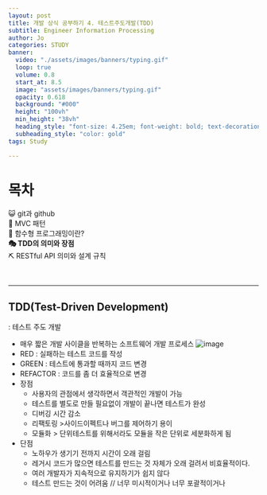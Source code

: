 ```yaml
---
layout: post
title: 개발 상식 공부하기 4. 테스트주도개발(TDD)
subtitle: Engineer Information Processing
author: Jo
categories: STUDY
banner:
  video: "./assets/images/banners/typing.gif"
  loop: true
  volume: 0.8
  start_at: 8.5
  image: "assets/images/banners/typing.gif"
  opacity: 0.618
  background: "#000"
  height: "100vh"
  min_height: "38vh"
  heading_style: "font-size: 4.25em; font-weight: bold; text-decoration: underline"
  subheading_style: "color: gold"
tags: Study

---
```


# 목차
😺 git과 github <br>
🚥 MVC 패턴 <br>
🎱 함수형 프로그래밍이란? <br>
<b>🎭 TDD의 의미와 장점 </b><br>
⛏ RESTful API 의미와 설계 규칙 <br>

<br>
<hr>

## TDD(Test-Driven Development)
: 테스트 주도 개발
- 매우 짧은 개발 사이클을 반복하는 소프트웨어 개발 프로세스
![image](https://github.com/CheeseYoung/Cheeseyoung.github.io/assets/132384527/e7c65d3f-678a-46da-bac6-c76b31614926)
- RED : 실패하는 테스트 코드를 작성
- GREEN : 테스트에 통과할 때까지 코드 변경
- REFACTOR : 코드를 좀 더 효율적으로 변경
- 장점
  - 사용자의 관점에서 생각하면서 객관적인 개발이 가능
  - 테스트를 별도로 만들 필요없이 개발이 끝나면 테스트가 완성
  - 디버깅 시간 감소
  - 리팩토링 >사이드이펙트나 버그를 제어하기 용이
  - 모듈화 > 단위테스트를 위해서라도 모듈을 작은 단위로 세분화하게 됨
- 단점
  - 노하우가 생기기 전까지 시간이 오래 걸림
  - 레거시 코드가 많으면 테스트를 만드는 것 자체가 오래 걸려서 비효율적이다.
  - 여러 개발자가 지속적으로 유지하기가 쉽지 않다
  - 테스트 만드는 것이 어려움 // 너무 미시적이거나 너무 포괄적이거나












